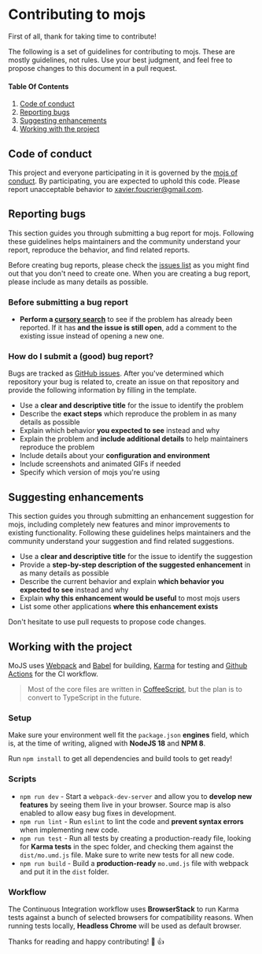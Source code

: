 # Contributing to mojs

First of all, thank for taking time to contribute!

The following is a set of guidelines for contributing to mojs. These are mostly guidelines, not rules. Use your best judgment, and feel free to propose changes to this document in a pull request.


#### Table Of Contents

1. [Code of conduct](#code-of-conduct)
2. [Reporting bugs](#reporting-bugs)
3. [Suggesting enhancements](#suggesting-enhancements)
4. [Working with the project](#working-with-the-project)


## Code of conduct

This project and everyone participating in it is governed by the [mojs of conduct](CODE_OF_CONDUCT.md). By participating, you are expected to uphold this code. Please report unacceptable behavior to [xavier.foucrier@gmail.com](mailto:xavier.foucrier@gmail.com).


## Reporting bugs

This section guides you through submitting a bug report for mojs. Following these guidelines helps maintainers and the community understand your report, reproduce the behavior, and find related reports.

Before creating bug reports, please check the [issues list](https://github.com/mojs/mojs/issues) as you might find out that you don't need to create one. When you are creating a bug report, please include as many details as possible.

### Before submitting a bug report

* **Perform a [cursory search](https://github.com/mojs/mojs/issues)** to see if the problem has already been reported. If it has **and the issue is still open**, add a comment to the existing issue instead of opening a new one.

### How do I submit a (good) bug report?

Bugs are tracked as [GitHub issues](https://guides.github.com/features/issues). After you've determined which repository your bug is related to, create an issue on that repository and provide the following information by filling in the template.

* Use a **clear and descriptive title** for the issue to identify the problem
* Describe the **exact steps** which reproduce the problem in as many details as possible
* Explain which behavior **you expected to see** instead and why
* Explain the problem and **include additional details** to help maintainers reproduce the problem
* Include details about your **configuration and environment**
* Include screenshots and animated GIFs if needed
* Specify which version of mojs you're using


## Suggesting enhancements

This section guides you through submitting an enhancement suggestion for mojs, including completely new features and minor improvements to existing functionality. Following these guidelines helps maintainers and the community understand your suggestion and find related suggestions.

* Use a **clear and descriptive title** for the issue to identify the suggestion
* Provide a **step-by-step description of the suggested enhancement** in as many details as possible
* Describe the current behavior and explain **which behavior you expected to see** instead and why
* Explain **why this enhancement would be useful** to most mojs users
* List some other applications **where this enhancement exists**

Don't hesitate to use pull requests to propose code changes.


## Working with the project

MoJS uses [Webpack](https://webpack.js.org/) and [Babel](https://babeljs.io/) for building, [Karma](https://karma-runner.github.io/) for testing and [Github Actions](https://github.com/mojs/mojs/actions) for the CI workflow.

> Most of the core files are written in [CoffeeScript](https://coffeescript.org/), but the plan is to convert to TypeScript in the future.

### Setup

Make sure your environment well fit the `package.json` **engines** field, which is, at the time of writing, aligned with **NodeJS 18** and **NPM 8**.

Run `npm install` to get all dependencies and build tools to get ready!

### Scripts

- `npm run dev` - Start a `webpack-dev-server` and allow you to **develop new features** by seeing them live in your browser. Source map is also enabled to allow easy bug fixes in development.
- `npm run lint` - Run `eslint` to lint the code and **prevent syntax errors** when implementing new code.
- `npm run test` - Run all tests by creating a production-ready file, looking for **Karma tests** in the spec folder, and checking them against the `dist/mo.umd.js` file. Make sure to write new tests for all new code.
- `npm run build` - Build a **production-ready** `mo.umd.js` file with webpack and put it in the `dist` folder.

### Workflow

The Continuous Integration workflow uses **BrowserStack** to run Karma tests against a bunch of selected browsers for compatibility reasons. When running tests locally, **Headless Chrome** will be used as default browser.

Thanks for reading and happy contributing! :tada: :+1:
